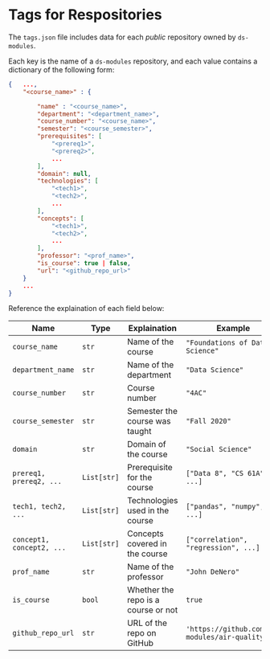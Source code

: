 # Tags for Respositories

The `tags.json` file includes data for each _public_ repository owned by `ds-modules`. 



Each key is the name of a `ds-modules` repository, and each value contains a dictionary of the following form: 

```json
{   ...,
    "<course_name>" : {

        "name" : "<course_name>",
        "department": "<department_name>",
        "course_number": "<course_name>",
        "semester": "<course_semester>",
        "prerequisites": [
            "<prereq1>",
            "<prereq2>",
            ...
        ],
        "domain": null,
        "technologies": [
            "<tech1>",
            "<tech2>",
            ...
        ],
        "concepts": [
            "<tech1>",
            "<tech2>",
            ...
        ],
        "professor": "<prof_name>",
        "is_course": true | false,
        "url": "<github_repo_url>"
    }
    ...
}
```

Reference the explaination of each field below:

| Name                      | Type        | Explaination                        | Example                                       |
| ------------------------- | ----------- | ----------------------------------- | --------------------------------------------- |
| `course_name`             | `str`       | Name of the course                  | `"Foundations of Data Science"`               | 
| `department_name`         | `str`       | Name of the department              | `"Data Science"`                              |
| `course_number`           | `str`       | Course number                       | `"4AC"`                                       |
| `course_semester`         | `str`       | Semester the course was taught      | `"Fall 2020"`                                 |
| `domain`                  | `str`       | Domain of the course                | `"Social Science"`                            |
| `prereq1, prereq2, ...`   | `List[str]` | Prerequisite for the course         | `["Data 8", "CS 61A", ...]`                   |
| `tech1, tech2, ...`       | `List[str]` | Technologies used in the course     | `["pandas", "numpy", ...]`                    |
| `concept1, concept2, ...` | `List[str]` | Concepts covered in the course      | `["correlation", "regression", ...]`          |
| `prof_name`               | `str`       | Name of the professor               | `"John DeNero"`                               |
| `is_course`               | `bool`      | Whether the repo is a course or not | `true`                                        |
| `github_repo_url`         | `str`       | URL of the repo on GitHub           | `'https://github.com/ds-modules/air-quality'` |